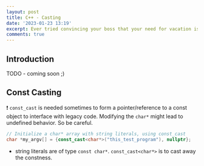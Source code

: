 ```yaml
---
layout: post
title: C++ - Casting 
date: '2023-01-23 13:19'
excerpt: Ever tried convincing your boss that your need for vacation is a 'const' by using const_cast? Welcome to C++ casting!
comments: true
---
```


## Introduction

TODO - coming soon ;)

## Const Casting

❗ `const_cast` is needed sometimes to form a pointer/reference to a const object to interface with legacy code. Modifying the `char*` might lead to undefined behavior. So be careful.

```cpp
// Initialize a char* array with string literals, using const_cast
char *my_argv[] = {const_cast<char*>("this_test_program"), nullptr};
```

- string literals are of type `const char*`. `const_cast<char*>` is to cast away the constness.
